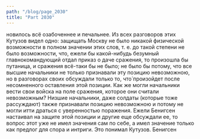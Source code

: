 ```yaml
---
path: "/blog/page_2030"
title: "Part 2030"
---
```


новилось всё озабоченнее и печальнее. Из всех разговоров этих Кутузов видел одно: защищать Москву не было никакой физической возможности в полном значении этих слов, т. е. до такой степени не было возможности, что, ежели бы какой-нибудь безумный главнокомандующий отдал приказ о даче сражения, то произошла бы путаница, и сражения всё-таки бы не было; не было бы потому, что все высшие начальники не только признавали эту позицию невозможною, но в разговорах своих обсуждали только то, что́ произойдет после несомненного оставления этой позиции. Как же могли начальники вести свои войска на поле сражения, которое они считали невозможным? Низшие начальники, даже солдаты (которые тоже рассуждают) также признавали позицию невозможною и потому не могли итти драться с уверенностью поражения. Ежели Бенигсен настаивал на защите этой позиции и другие еще обсуждали ее, то вопрос этот уже не имел значения сам по себе, а имел значение только как предлог для спора и интриги. Это понимал Кутузов.
Бенигсен
